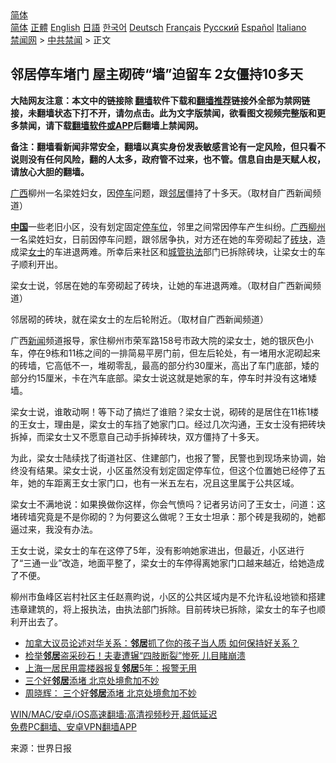  <!-- 面包屑导航 --> <div class="breadcrumb"><!-- GTranslate: https://gtranslate.io/ -->  <div class="switcher notranslate">  <div class="selected">  <a href="#" onclick="return false;"> 简体</a>  </div>  <div class="option">  <a href="https://www.bannedbook.org" onclick="doGTranslate('zh-CN|zh-CN');jQuery('div.switcher div.selected a').html(jQuery(this).html());return false;" title="简体中文" class="nturl selected"> 简体</a>  <a href="https://www.bannedbook.org/zh-tw/" onclick="doGTranslate('zh-CN|zh-TW');jQuery('div.switcher div.selected a').html(jQuery(this).html());return false;" title="繁體中文" class="nturl"> 正體</a>  <a href="https://www.bannedbook.org/en/" onclick="doGTranslate('zh-CN|en');jQuery('div.switcher div.selected a').html(jQuery(this).html());return false;" title="English" class="nturl"> English</a>  <a href="https://www.bannedbook.org/ja/" onclick="doGTranslate('zh-CN|ja');jQuery('div.switcher div.selected a').html(jQuery(this).html());return false;" title="日本語" class="nturl"> 日語</a>  <a href="https://www.bannedbook.org/ko/" onclick="doGTranslate('zh-CN|ko');jQuery('div.switcher div.selected a').html(jQuery(this).html());return false;" title="한국어" class="nturl"> 한국어</a>  <a href="https://www.bannedbook.org/de/" onclick="doGTranslate('zh-CN|de');jQuery('div.switcher div.selected a').html(jQuery(this).html());return false;" title="Deutsch" class="nturl"> Deutsch</a>  <a href="https://www.bannedbook.org/fr/" onclick="doGTranslate('zh-CN|fr');jQuery('div.switcher div.selected a').html(jQuery(this).html());return false;" title="Français" class="nturl"> Français</a>  <a href="https://www.bannedbook.org/ru/" onclick="doGTranslate('zh-CN|ru');jQuery('div.switcher div.selected a').html(jQuery(this).html());return false;" title="Русский" class="nturl"> Русский</a>  <a href="https://www.bannedbook.org/es/" onclick="doGTranslate('zh-CN|es');jQuery('div.switcher div.selected a').html(jQuery(this).html());return false;" title="Español" class="nturl"> Español</a>  <a href="https://www.bannedbook.org/it/" onclick="doGTranslate('zh-CN|it');jQuery('div.switcher div.selected a').html(jQuery(this).html());return false;" title="Italiano" class="nturl"> Italiano</a>  </div>  </div>      <div class='breadcrumb-sub'><!-- Breadcrumb NavXT 6.3.0 --> <a href="https://www.bannedbook.org/" class="home">禁闻网</a> &gt; <a href="https://www.bannedbook.org/bnews/cbnews/" class="category">中共禁闻</a> &gt; 正文</div></div><h2>邻居停车堵门 屋主砌砖“墙”迫留车 2女僵持10多天</h2> <p class="notice"><b>大陆网友注意：本文中的链接除 <a href="https://github.com/bannedbook/fanqiang" >翻墙</a>软件下载和<a href="https://github.com/killgcd/justmysocks/blob/master/README.md">翻墙推荐</a>链接外全部为禁网链接，未翻墙状态下打不开，请勿点击。此为文字版禁闻，欲看图文视频完整版和更多禁闻，请下载<a href="https://github.com/bannedbook/fanqiang">翻墙软件或APP</a>后翻墙上禁闻网。</p><p>备注：翻墙看新闻非常安全，翻墙以真实身份发表敏感言论有一定风险，但只看不说则没有任何风险，翻的人太多，政府管不过来，也不管。信息自由是天赋人权，请放心大胆的翻墙。</b></p>  <div class="entry"> <p id="conimg"><a href="https://www.bannedbook.org/bnews/tag/%e5%b9%bf%e8%a5%bf/" class="st_tag internal_tag" rel="tag" title="标签 广西 下的日志">广西</a>柳州一名梁姓妇女，因<a href="https://www.bannedbook.org/bnews/tag/%E5%81%9C%E8%BD%A6/" class="st_tag internal_tag" rel="tag" title="标签 停车 下的日志">停车</a>问题，跟<a href="https://www.bannedbook.org/bnews/tag/%e9%82%bb%e5%b1%85/" class="st_tag internal_tag" rel="tag" title="标签 邻居 下的日志">邻居</a>僵持了十多天。（取材自广西新闻频道）</p> <p><strong><span class='wp_keywordlink_affiliate'><a href="https://www.bannedbook.org/" title="中国" target="_blank">中国</a></span></strong>一些老旧小区，没有划定固定<a href="https://www.bannedbook.org/bnews/tag/%E5%81%9C%E8%BD%A6%E4%BD%8D/" class="st_tag internal_tag" rel="tag" title="标签 停车位 下的日志">停车位</a>，邻里之间常因停车产生纠纷。<a href="https://www.bannedbook.org/bnews/tag/%E5%B9%BF%E8%A5%BF%E6%9F%B3%E5%B7%9E/" class="st_tag internal_tag" rel="tag" title="标签 广西柳州 下的日志">广西柳州</a>一名梁姓妇女，日前因停车问题，跟邻居争执，对方还在她的车旁砌起了<a href="https://www.bannedbook.org/bnews/tag/%E7%A0%96%E5%9D%97/" class="st_tag internal_tag" rel="tag" title="标签 砖块 下的日志">砖块</a>，造成梁<a href="https://www.bannedbook.org/bnews/tag/%e5%a5%b3%e5%a3%ab/" class="st_tag internal_tag" rel="tag" title="标签 女士 下的日志">女士</a>的车进退两难。所幸后来社区和<a href="https://www.bannedbook.org/bnews/tag/%e5%9f%8e%e7%ae%a1%e6%89%a7%e6%b3%95/" class="st_tag internal_tag" rel="tag" title="标签 城管执法 下的日志">城管执法</a>部门已拆除砖块，让梁女士的车子顺利开出。</p> <p>梁女士说，邻居在她的车旁砌起了砖块，让她的车进退两难。（取材自广西新闻频道）</p>  <p>邻居砌的砖块，就在梁女士的左后轮附近。（取材自广西新闻频道）</p> <p>广西<span class='wp_keywordlink_affiliate'><a href="https://www.bannedbook.org/" title="新闻">新闻</a></span>频道报导，家住柳州市荣军路158号市政大院的梁女士，她的银灰色小车，停在9栋和11栋之间的一排简易平房门前，但左后轮处，有一堵用水泥砌起来的砖墙，它高低不一，堆砌零乱，最高的部分约30厘米，高出了车门底部，矮的部分约15厘米，卡在汽车底部。梁女士说这就是她家的车，停车时并没有这堵矮墙。</p> <p>梁女士说，谁敢动啊！等下动了搞烂了谁赔？梁女士说，砌砖的是居住在11栋1楼的王女士，理由是，梁女士的车挡了她家门口。经过几次沟通，王女士没有把砖块拆掉，而梁女士又不愿意自己动手拆掉砖块，双方僵持了十多天。</p>  <p>为此，梁女士陆续找了街道社区、住建部门，也报了警，民警也到现场来协调，始终没有结果。梁女士说，小区虽然没有划定固定停车位，但这个位置她已经停了五年，她的车距离王女士家门口，也有一米五左右，况且这里属于公共区域。</p> <p>梁女士不满地说：如果换做你这样，你会气愤吗？记者另访问了王女士，问道：这堵砖墙究竟是不是你砌的？为何要这么做呢？王女士坦承：那个砖是我砌的，她都逼过来，我没有办法。</p> <p>王女士说，梁女士的车在这停了5年，没有影响她家进出，但最近，小区进行了“三通一业”改造，地面平整了，梁女士的车停得离她家门口越来越近，给她造成了不便。</p>  <p>柳州市鱼峰区岩村社区主任赵熹昀说，小区的公共区域内是不允许私设地锁和搭建违章建筑的，将上报执法，由执法部门拆除。目前砖块已拆除，梁女士的车子也顺利开出去了。</p> <ul class='op-related-articles' title='相关阅读'> <li><a href='https://www.bannedbook.org/bnews/headline/20210731/1597376.html' target='_blank'>加拿大议员论述对华关系：<b>邻居</b>抓了你的孩子当人质 如何保持好关系？</a></li> <li><a href='https://www.bannedbook.org/bnews/cbnews/20210718/1589210.html' target='_blank'>检举<b>邻居</b>盗采砂石！夫妻遭辗“四肢断裂”惨死 儿目睹崩溃</a></li> <li><a href='https://www.bannedbook.org/bnews/baitai/20210709/1583689.html' target='_blank'>上海一居民用震楼器报复<b>邻居</b>5年：报警无用</a></li> <li><a href='https://www.bannedbook.org/bnews/ssgc/20210707/1582377.html' target='_blank'>三个好<b>邻居</b>添堵 北京处境愈加不妙</a></li> <li><a href='https://www.bannedbook.org/bnews/comments/20210707/1582041.html' target='_blank'>周晓辉： 三个好<b>邻居</b>添堵 北京处境愈加不妙</a></li> </ul> <p class="texttj"> <a href="https://github.com/bannedbook/fanqiang/wiki/V2ray%E6%9C%BA%E5%9C%BA" target="_blank">WIN/MAC/安卓/iOS高速翻墙:高清视频秒开,超低延迟</a><br/> <a href="https://github.com/bannedbook/fanqiang/wiki/%E7%A6%81%E9%97%BB%E7%BD%91%E5%AE%89%E5%8D%93%E7%BF%BB%E5%A2%99%E6%96%B0%E9%97%BBAPP" target="_blank">免费PC翻墙、安卓VPN翻墙APP</a></p><p> 来源：世界日报 </p> <a name='sharetosocial'></a>  <div style="margin-bottom:5px;padding-bottom:5px;clear:both"> <div id="archive-pix-1" class="banner-ads"> <!-- AuctionX Display platform tag START --> <div id="26318x728x90x621x_ADSLOT2" clicktrack="%%CLICK_URL_ESC%%"></div> <!-- AuctionX Display platform tag END --> </div> <div id="archive-pix-2" class="banner-ads"> <!-- AuctionX Display platform tag START --> <div id="26315x300x250x621x_ADSLOT2" clicktrack="%%CLICK_URL_ESC%%"></div> <!-- AuctionX Display platform tag END --> </div> </div>  <div id="archive-pix-1" class="banner-ads"> <!-- AuctionX Display platform tag START --> <div id="26318x728x90x621x_ADSLOT3" clicktrack="%%CLICK_URL_ESC%%"></div> <!-- AuctionX Display platform tag END --> </div> </div><!--END ENTRY--> 